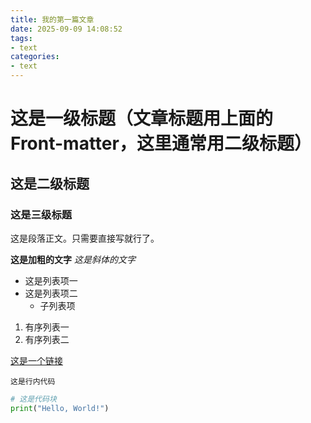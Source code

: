 ```yaml
---
title: 我的第一篇文章
date: 2025-09-09 14:08:52
tags: 
- text
categories:
- text
---
```

# 这是一级标题（文章标题用上面的Front-matter，这里通常用二级标题）
## 这是二级标题
### 这是三级标题

这是段落正文。只需要直接写就行了。

**这是加粗的文字**
*这是斜体的文字*

- 这是列表项一
- 这是列表项二
   - 子列表项

1. 有序列表一
2. 有序列表二

[这是一个链接](https://www.doubao.com/chat/?channel=bing_sem&source=dbweb_bing_sem_xhs_cpc_pinp_tup_hexin_bianti_05&keywordid=76966233415022&msclkid=0c015c7204ee13ddb14534cdc1b9a069)

`这是行内代码`

```python
# 这是代码块
print("Hello, World!")